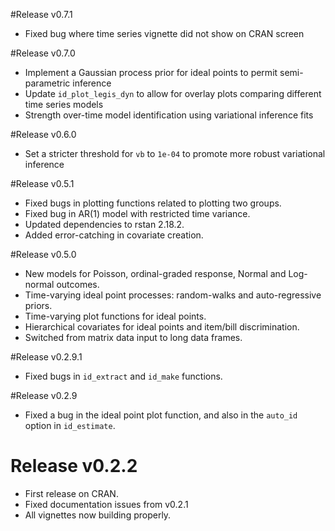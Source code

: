 #Release v0.7.1
* Fixed bug where time series vignette did not show on CRAN screen

#Release v0.7.0
* Implement a Gaussian process prior for ideal points to permit semi-parametric inference
* Update `id_plot_legis_dyn` to allow for overlay plots comparing different time 
series models
* Strength over-time model identification using variational inference fits

#Release v0.6.0
* Set a stricter threshold for `vb` to `1e-04` to promote more robust variational inference

#Release v0.5.1
* Fixed bugs in plotting functions related to plotting two groups.
* Fixed bug in AR(1) model with restricted time variance.
* Updated dependencies to rstan 2.18.2.
* Added error-catching in covariate creation.

#Release v0.5.0
* New models for Poisson, ordinal-graded response, Normal and Log-normal outcomes.
* Time-varying ideal point processes: random-walks and auto-regressive priors.
* Time-varying plot functions for ideal points.
* Hierarchical covariates for ideal points and item/bill discrimination.
* Switched from matrix data input to long data frames.

#Release v0.2.9.1
* Fixed bugs in `id_extract` and `id_make` functions.

#Release v0.2.9
* Fixed a bug in the ideal point plot function, and also in the `auto_id` option in `id_estimate`.

# Release v0.2.2
* First release on CRAN.
* Fixed documentation issues from v0.2.1
* All vignettes now building properly.